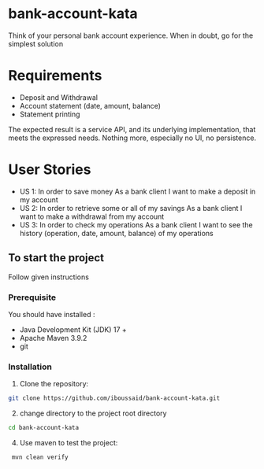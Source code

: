 # bank-account-kata

Think of your personal bank account experience. When in doubt, go for the simplest solution

# Requirements

- Deposit and Withdrawal
- Account statement (date, amount, balance)
- Statement printing

The expected result is a service API, and its underlying implementation, that meets the expressed needs.
Nothing more, especially no UI, no persistence.

# User Stories

- US 1:
  In order to save money
  As a bank client
  I want to make a deposit in my account
- US 2:
  In order to retrieve some or all of my savings
  As a bank client
  I want to make a withdrawal from my account
- US 3:
  In order to check my operations
  As a bank client
  I want to see the history (operation, date, amount, balance) of my operations

## To start the project

Follow given instructions

### Prerequisite

You should have installed :

- Java Development Kit (JDK) 17 +
- Apache Maven 3.9.2
- git

### Installation

1. Clone the repository:

```bash
git clone https://github.com/iboussaid/bank-account-kata.git
```

2. change directory to the project root directory

```bash
cd bank-account-kata
```

4. Use maven to test the project:

```bash
 mvn clean verify